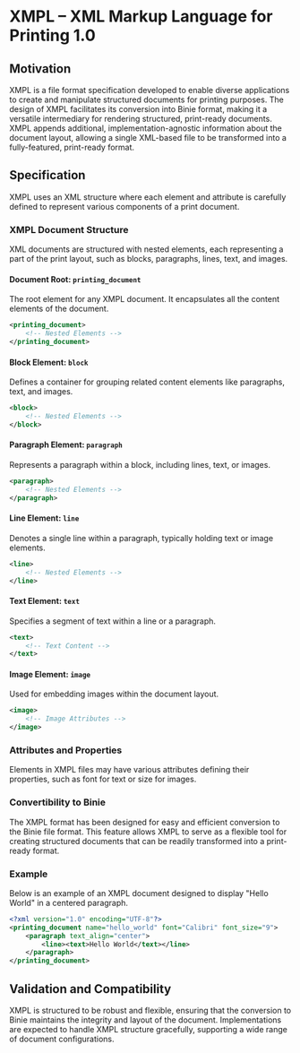 # XMPL – XML Markup Language for Printing 1.0

## Motivation

XMPL is a file format specification developed to enable diverse applications to create and manipulate structured documents for printing purposes.
The design of XMPL facilitates its conversion into Binie format, making it a versatile intermediary for rendering structured, print-ready documents.
XMPL appends additional, implementation-agnostic information about the document layout, allowing a single XML-based file to be transformed into a fully-featured, print-ready format.

## Specification

XMPL uses an XML structure where each element and attribute is carefully defined to represent various components of a print document.

### XMPL Document Structure

XML documents are structured with nested elements, each representing a part of the print layout, such as blocks, paragraphs, lines, text, and images.

#### Document Root: `printing_document`

The root element for any XMPL document. It encapsulates all the content elements of the document.

```xml
<printing_document>
    <!-- Nested Elements -->
</printing_document>
```

#### Block Element: `block`

Defines a container for grouping related content elements like paragraphs, text, and images.

```xml
<block>
    <!-- Nested Elements -->
</block>
```

#### Paragraph Element: `paragraph`

Represents a paragraph within a block, including lines, text, or images.

```xml
<paragraph>
    <!-- Nested Elements -->
</paragraph>
```

#### Line Element: `line`

Denotes a single line within a paragraph, typically holding text or image elements.

```xml
<line>
    <!-- Nested Elements -->
</line>
```

#### Text Element: `text`

Specifies a segment of text within a line or a paragraph.

```xml
<text>
    <!-- Text Content -->
</text>
```

#### Image Element: `image`

Used for embedding images within the document layout.

```xml
<image>
    <!-- Image Attributes -->
</image>
```

### Attributes and Properties

Elements in XMPL files may have various attributes defining their properties, such as font for text or size for images.

### Convertibility to Binie

The XMPL format has been designed for easy and efficient conversion to the Binie file format.
This feature allows XMPL to serve as a flexible tool for creating structured documents that can be readily transformed into a print-ready format.

### Example

Below is an example of an XMPL document designed to display "Hello World" in a centered paragraph.

```xml
<?xml version="1.0" encoding="UTF-8"?>
<printing_document name="hello_world" font="Calibri" font_size="9">
    <paragraph text_align="center">
        <line><text>Hello World</text></line>
    </paragraph>
</printing_document>
```

## Validation and Compatibility

XMPL is structured to be robust and flexible, ensuring that the conversion to Binie maintains the integrity and layout of the document.
Implementations are expected to handle XMPL structure gracefully, supporting a wide range of document configurations.
